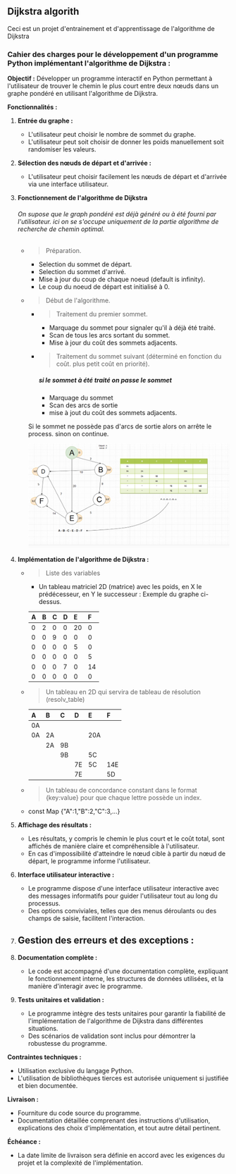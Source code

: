 ## Dijkstra algorith
Ceci est un projet d'entrainement et d'apprentissage de l'algorithme de Dijkstra

### **Cahier des charges pour le développement d'un programme Python implémentant l'algorithme de Dijkstra :**

**Objectif :** Développer un programme interactif en Python permettant à l'utilisateur de trouver le chemin le plus court entre deux nœuds dans un graphe pondéré en utilisant l'algorithme de Dijkstra.

**Fonctionnalités :**

1. **Entrée du graphe :**
   - L'utilisateur peut choisir le nombre de sommet du graphe.
   - L'utilisateur peut soit choisir de donner les poids manuellement soit randomiser les valeurs.

2. **Sélection des nœuds de départ et d'arrivée :**
   - L'utilisateur peut choisir facilement les nœuds de départ et d'arrivée via une interface utilisateur.

3. **Fonctionnement de l'algorithme de Dijkstra**

    ###### On supose que le graph pondéré est déjà généré ou à été fourni par l'utilisateur. ici on se s'occupe uniquement de la partie algorithme de recherche de chemin optimal. 
    - > Préparation.
        - Selection du sommet de départ.
        - Selection du sommet d'arrivé.
        - Mise à jour du coup de chaque noeud (default is infinity).
        - Le coup du noeud de départ est initialisé à 0.
    - > Début de l'algorithme.
        - > Traitement du premier sommet.
            - Marquage du sommet pour signaler qu'il à déjà été traité.
            - Scan de tous les arcs sortant du sommet.
            - Mise à jour du coût des sommets adjacents.
        - > Traitement du sommet suivant (déterminé en fonction du coût. plus   petit coût en priorité).
            ##### _si le sommet à été traité on passe le sommet_
            - Marquage du sommet
            - Scan des arcs de sortie 
            - mise à jout du coût des sommets adjacents.

        Si le sommet ne possède pas d'arcs de sortie alors on arrête le process. 
        sinon on continue.

        ![Alt text](images/image.png)
4. **Implémentation de l'algorithme de Dijkstra :**
    - > Liste des variables 
        - Un tableau matriciel 2D (matrice) avec les poids, en X le prédécesseur, en Y le successeur : Exemple du graphe ci-dessus.
  
        | A   | B   | C   | D   | E   | F   |
        | --- | --- | --- | --- | --- | --- |
        | 0   | 2   | 0   | 0   | 20  | 0   |
        | 0   | 0   | 9   | 0   | 0   | 0   |
        | 0   | 0   | 0   | 0   | 5   | 0   |
        | 0   | 0   | 0   | 0   | 0   | 5   |
        | 0   | 0   | 0   | 7   | 0   | 14  |
        | 0   | 0   | 0   | 0   | 0   | 0   |

        
    - > Un tableau en 2D qui servira de tableau de résolution (resolv_table)
  

        | A   | B   | C   | D   | E   | F   |
        | --- | --- | --- | --- | --- | --- |
        | 0A  |     |     |     |     |     |
        | 0A  | 2A  |     |     | 20A |     |
        |     | 2A  | 9B  |     |     |     |
        |     |     | 9B  |     | 5C  |     |
        |     |     |     | 7E  | 5C  | 14E |
        |     |     |     | 7E  |     | 5D  |

   - > Un tableau de concordance constant dans le format {key:value}  pour que chaque lettre possède un index.
   - const Map {"A":1,"B":2,"C":3,...}


5. **Affichage des résultats :**
   - Les résultats, y compris le chemin le plus court et le coût total, sont affichés de manière claire et compréhensible à l'utilisateur.
   - En cas d'impossibilité d'atteindre le nœud cible à partir du nœud de départ, le programme informe l'utilisateur.

6. **Interface utilisateur interactive :**
   - Le programme dispose d'une interface utilisateur interactive avec des messages informatifs pour guider l'utilisateur tout au long du processus.
   - Des options conviviales, telles que des menus déroulants ou des champs de saisie, facilitent l'interaction.

7. **Gestion des erreurs et des exceptions :**
   - 

8. **Documentation complète :**
   - Le code est accompagné d'une documentation complète, expliquant le fonctionnement interne, les structures de données utilisées, et la manière d'interagir avec le programme.

9. **Tests unitaires et validation :**
   - Le programme intègre des tests unitaires pour garantir la fiabilité de l'implémentation de l'algorithme de Dijkstra dans différentes situations.
   - Des scénarios de validation sont inclus pour démontrer la robustesse du programme.

**Contraintes techniques :**
   - Utilisation exclusive du langage Python.
   - L'utilisation de bibliothèques tierces est autorisée uniquement si justifiée et bien documentée.

**Livraison :**
   - Fourniture du code source du programme.
   - Documentation détaillée comprenant des instructions d'utilisation, explications des choix d'implémentation, et tout autre détail pertinent.

**Échéance :**
   - La date limite de livraison sera définie en accord avec les exigences du projet et la complexité de l'implémentation.
